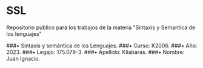 # SSL
Repositorio publico para los trabajos de la materia "Sintaxis y Semantica de los lenguajes"

###• Sintaxis y semántica de los Lenguajes.
###• Curso: K2006.
###• Año: 2023.
###• Legajo: 175.079-3.
###• Apellido: Kliabaras.
###• Nombre: Juan Ignacio.



